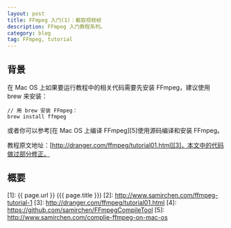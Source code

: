```yaml
---
layout: post
title: FFmpeg 入门(1)：截取视频帧
description: FFmpeg 入门教程系列。
category: blog
tag: FFmpeg, tutorial
---
```


## 背景

在 Mac OS 上如果要运行教程中的相关代码需要先安装 FFmpeg，建议使用 brew 来安装：

```
// 用 brew 安装 FFmpeg：
brew install ffmpeg
```

或者你可以参考[在 Mac OS 上编译 FFmpeg][5]使用源码编译和安装 FFmpeg。

教程原文地址：[http://dranger.com/ffmpeg/tutorial01.html][3]，本文中的代码做过部分修正。 



## 概要






[SamirChen]: http://www.samirchen.com "SamirChen"
[1]: {{ page.url }} ({{ page.title }})
[2]: http://www.samirchen.com/ffmpeg-tutorial-1
[3]: http://dranger.com/ffmpeg/tutorial01.html
[4]: https://github.com/samirchen/FFmpegCompileTool
[5]: http://www.samirchen.com/complie-ffmpeg-on-mac-os


